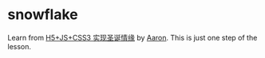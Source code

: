 # snowflake
Learn from [H5+JS+CSS3 实现圣诞情缘](http://www.imooc.com/learn/545) by [Aaron](http://www.imooc.com/u/290139/courses?sort=publish).
This is just one step of the lesson.
